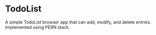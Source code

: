 # TodoList
A simple TodoList browser app that can add, modify, and delete entries. Implemented using PERN stack.
